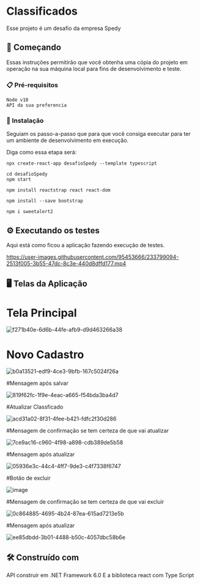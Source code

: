 # Classificados

Esse projeto é um desafio da empresa Spedy 

## 🚀 Começando

Essas instruções permitirão que você obtenha uma cópia do projeto em operação na sua máquina local para fins de desenvolvimento e teste.

### 📋 Pré-requisitos
```
Node v18
API da sua preferencia
```

### 🔧 Instalação

Seguiam os passo-a-passo que para que você consiga executar para ter um ambiente de desenvolvimento em execução.

Diga como essa etapa será:

```
npx create-react-app desafioSpedy --template typescript

cd desafioSpedy
npm start

npm install reactstrap react react-dom

npm install --save bootstrap

npm i sweetalert2

```
## ⚙️ Executando os testes

Aqui está como ficou a aplicação fazendo execução de testes.

https://user-images.githubusercontent.com/95453666/233799094-2513f005-3b55-47dc-8c3e-440d8dffd177.mp4



## 🖥 Telas da Aplicação 

# Tela Principal

![f271b40e-6d6b-44fe-afb9-d9d463266a38](https://user-images.githubusercontent.com/95453666/233798474-5119c378-3475-45a8-a36a-d3936452fd4c.jpg)


# Novo Cadastro


![b0a13521-edf9-4ce3-9bfb-167c5024f26a](https://user-images.githubusercontent.com/95453666/233798515-cd517ccc-d6ea-4f0a-bede-8129701cab0b.jpg)


#Mensagem após salvar

![819f62fc-1f9e-4eac-a665-f54bda3ba4d7](https://user-images.githubusercontent.com/95453666/233798540-a9bb6b1a-a77d-4210-ae37-f8abed1ded57.jpg)


#Atualizar Classficado


![acd31a02-8f31-4fee-b421-fdfc2f30d286](https://user-images.githubusercontent.com/95453666/233798566-df651339-bfcb-434d-92f8-6325d928af19.jpg)


#Mensagem de confirmação se tem certeza de que vai atualizar


![7ce9ac16-c960-4f98-a898-cdb389de5b58](https://user-images.githubusercontent.com/95453666/233798575-d3b0c8e9-7d8e-48de-b839-ae43a49c3e9f.jpg)


#Mensagem após atualizar


![05936e3c-44c4-4ff7-9de3-c4f7338f6747](https://user-images.githubusercontent.com/95453666/233798670-8efcb9ac-ab22-4b54-8010-8360b2d90628.jpg)


#Botão de excluir

![image](https://user-images.githubusercontent.com/95453666/233798745-85f297bf-b9e2-469e-9c44-81b6997a8347.png)



#Mensagem de confirmação se tem certeza de que vai excluir


![0c864885-4695-4b24-87ea-615ad7213e5b](https://user-images.githubusercontent.com/95453666/233798806-7392f89a-0f3f-49e6-9bc6-ce78230d29b1.jpg)


#Mensagem após atualizar


![ee85dbdd-3b01-4488-b50c-4057dbc58b6e](https://user-images.githubusercontent.com/95453666/233798829-54d94f0a-5c6b-4050-9404-c3932d9aaf49.jpg)


## 🛠️ Construído com

API construir em .NET Framework 6.0
E a biblioteca react com Type Script

























